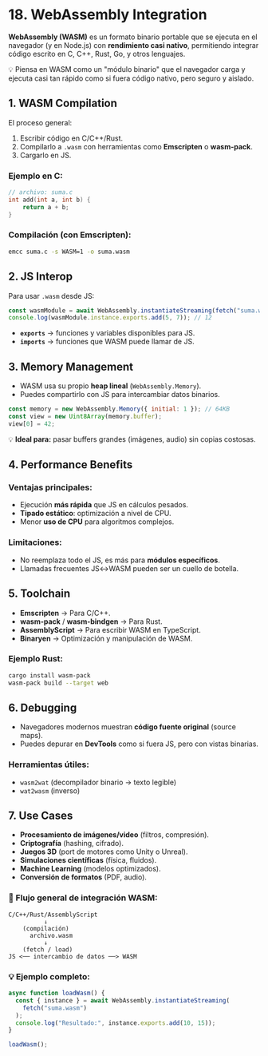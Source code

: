 # 18. WebAssembly Integration

**WebAssembly (WASM)** es un formato binario portable que se ejecuta en el navegador (y en Node.js) con **rendimiento casi nativo**, permitiendo integrar código escrito en C, C++, Rust, Go, y otros lenguajes.

💡 Piensa en WASM como un "módulo binario" que el navegador carga y ejecuta casi tan rápido como si fuera código nativo, pero seguro y aislado.

## 1. WASM Compilation

El proceso general:

1. Escribir código en C/C++/Rust.
2. Compilarlo a `.wasm` con herramientas como **Emscripten** o **wasm-pack**.
3. Cargarlo en JS.

### Ejemplo en C:

```c
// archivo: suma.c
int add(int a, int b) {
    return a + b;
}
```

### Compilación (con Emscripten):

```bash
emcc suma.c -s WASM=1 -o suma.wasm
```

## 2. JS Interop

Para usar `.wasm` desde JS:

```javascript
const wasmModule = await WebAssembly.instantiateStreaming(fetch("suma.wasm"));
console.log(wasmModule.instance.exports.add(5, 7)); // 12
```

- **`exports`** → funciones y variables disponibles para JS.
- **`imports`** → funciones que WASM puede llamar de JS.

## 3. Memory Management

- WASM usa su propio **heap lineal** (`WebAssembly.Memory`).
- Puedes compartirlo con JS para intercambiar datos binarios.

```javascript
const memory = new WebAssembly.Memory({ initial: 1 }); // 64KB
const view = new Uint8Array(memory.buffer);
view[0] = 42;
```

💡 **Ideal para:** pasar buffers grandes (imágenes, audio) sin copias costosas.

## 4. Performance Benefits

### Ventajas principales:

- Ejecución **más rápida** que JS en cálculos pesados.
- **Tipado estático**: optimización a nivel de CPU.
- Menor **uso de CPU** para algoritmos complejos.

### Limitaciones:

- No reemplaza todo el JS, es más para **módulos específicos**.
- Llamadas frecuentes JS↔WASM pueden ser un cuello de botella.

## 5. Toolchain

- **Emscripten** → Para C/C++.
- **wasm-pack** / **wasm-bindgen** → Para Rust.
- **AssemblyScript** → Para escribir WASM en TypeScript.
- **Binaryen** → Optimización y manipulación de WASM.

### Ejemplo Rust:

```bash
cargo install wasm-pack
wasm-pack build --target web
```

## 6. Debugging

- Navegadores modernos muestran **código fuente original** (source maps).
- Puedes depurar en **DevTools** como si fuera JS, pero con vistas binarias.

### Herramientas útiles:

- `wasm2wat` (decompilador binario → texto legible)
- `wat2wasm` (inverso)

## 7. Use Cases

- **Procesamiento de imágenes/video** (filtros, compresión).
- **Criptografía** (hashing, cifrado).
- **Juegos 3D** (port de motores como Unity o Unreal).
- **Simulaciones científicas** (física, fluidos).
- **Machine Learning** (modelos optimizados).
- **Conversión de formatos** (PDF, audio).

### 📌 Flujo general de integración WASM:

```
C/C++/Rust/AssemblyScript
          ↓
    (compilación)
      archivo.wasm
          ↓
    (fetch / load)
JS <── intercambio de datos ──> WASM
```

### 💡 Ejemplo completo:

```javascript
async function loadWasm() {
  const { instance } = await WebAssembly.instantiateStreaming(
    fetch("suma.wasm")
  );
  console.log("Resultado:", instance.exports.add(10, 15));
}

loadWasm();
```
